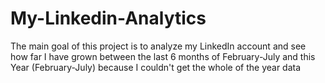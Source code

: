 # My-Linkedin-Analytics
The main goal of this project is to analyze my LinkedIn account and see how far I have grown between the last 6 months of February-July and this Year (February-July) because I couldn't get the whole of the year data
